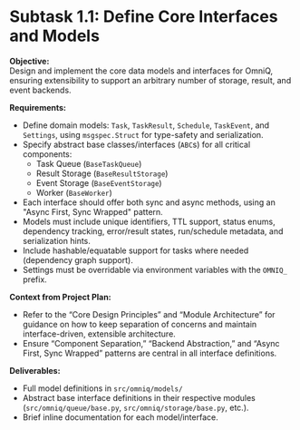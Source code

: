<!-- @/tasks/01-core-interfaces-and-models.md -->
# Subtask 1.1: Define Core Interfaces and Models

**Objective:**  
Design and implement the core data models and interfaces for OmniQ, ensuring extensibility to support an arbitrary number of storage, result, and event backends.  

**Requirements:**  
- Define domain models: `Task`, `TaskResult`, `Schedule`, `TaskEvent`, and `Settings`, using `msgspec.Struct` for type-safety and serialization.  
- Specify abstract base classes/interfaces (`ABC`s) for all critical components:  
  - Task Queue (`BaseTaskQueue`)
  - Result Storage (`BaseResultStorage`)
  - Event Storage (`BaseEventStorage`)
  - Worker (`BaseWorker`)
- Each interface should offer both sync and async methods, using an "Async First, Sync Wrapped" pattern.  
- Models must include unique identifiers, TTL support, status enums, dependency tracking, error/result states, run/schedule metadata, and serialization hints.
- Include hashable/equatable support for tasks where needed (dependency graph support).
- Settings must be overridable via environment variables with the `OMNIQ_` prefix.

**Context from Project Plan:**  
- Refer to the “Core Design Principles” and “Module Architecture” for guidance on how to keep separation of concerns and maintain interface-driven, extensible architecture.
- Ensure “Component Separation,” “Backend Abstraction,” and “Async First, Sync Wrapped” patterns are central in all interface definitions.

**Deliverables:**  
- Full model definitions in `src/omniq/models/`  
- Abstract base interface definitions in their respective modules (`src/omniq/queue/base.py`, `src/omniq/storage/base.py`, etc.).
- Brief inline documentation for each model/interface.